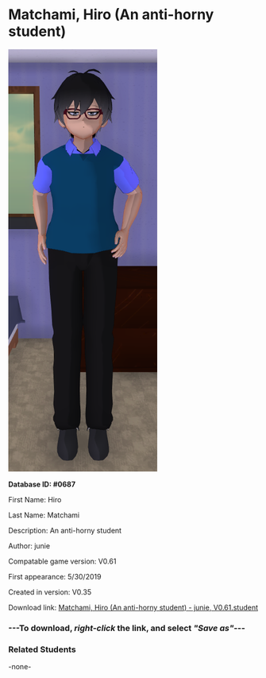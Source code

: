 # Matchami, Hiro (An anti-horny student)

<img src="../../Files/Images/Matchami, Hiro (An anti-horny student).png" title="Matchami, Hiro (An anti-horny student) - junie, V0.61">

**Database ID: #0687**

First Name: Hiro

Last Name: Matchami

Description: An anti-horny student

Author: junie

Compatable game version: V0.61

First appearance: 5/30/2019

Created in version: V0.35

Download link: <a href="https://raw.githubusercontent.com/Arbiter1223/Daigaku-Gurashi-Custom-Students/master/Files/Student%20Files/Matchami%2C%20Hiro%20(An%20anti-horny%20student)%20-%20junie%2C%20V0.61.student">Matchami, Hiro (An anti-horny student) - junie, V0.61.student</a>

### ---**To download, _right-click_ the link, and select _"Save as"_**---

### Related Students

-none-
